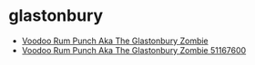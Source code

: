 # glastonbury

 * [Voodoo Rum Punch Aka The Glastonbury Zombie](../../index/v/voodoo-rum-punch-aka-the-glastonbury-zombie-51167600.json)
 * [Voodoo Rum Punch Aka The Glastonbury Zombie 51167600](../../index/v/voodoo-rum-punch-aka-the-glastonbury-zombie-51167600.json)
